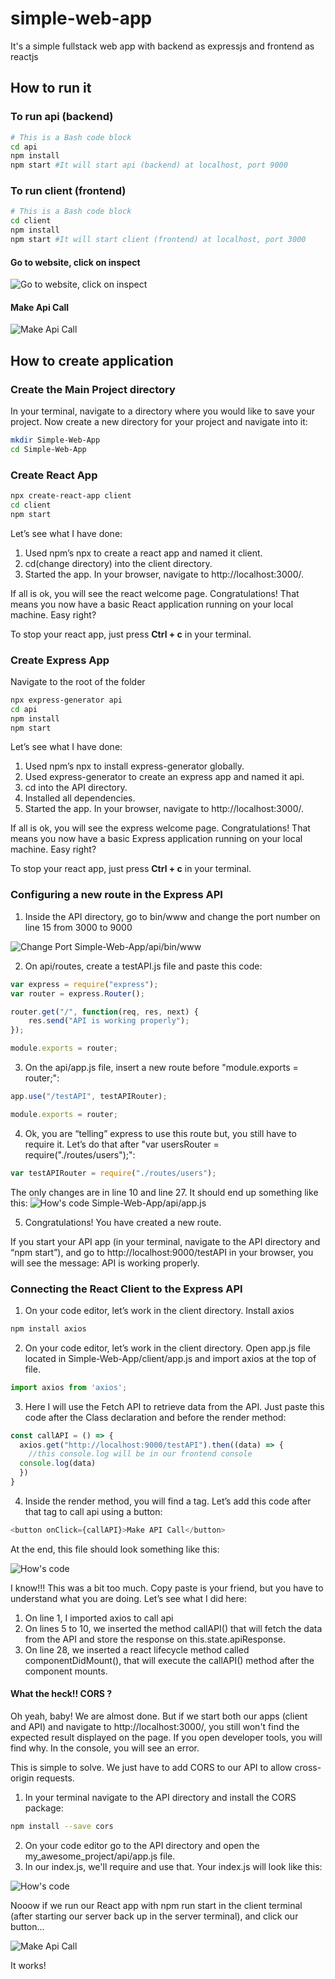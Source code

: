 # simple-web-app
It's a simple fullstack web app with backend as expressjs and frontend as reactjs

## How to run it
### To run api (backend)
```bash
# This is a Bash code block
cd api
npm install
npm start #It will start api (backend) at localhost, port 9000
```
### To run client (frontend)
```bash
# This is a Bash code block
cd client
npm install
npm start #It will start client (frontend) at localhost, port 3000
```

#### Go to website, click on inspect

![Go to website, click on inspect](docs/images/reactApp_HomePage_Inspect.png)

#### Make Api Call

![Make Api Call](docs/images/reactApp_HomePage_MakeApiCall.png)

## How to create application

### Create the Main Project directory

In your terminal, navigate to a directory where you would like to save your project. Now create a new directory for your project and navigate into it:

```bash
mkdir Simple-Web-App
cd Simple-Web-App
```

### Create React App

```bash
npx create-react-app client
cd client
npm start
```

Let’s see what I have done:

1. Used npm’s npx to create a react app and named it client.
1. cd(change directory) into the client directory.
1. Started the app.
In your browser, navigate to http://localhost:3000/.

If all is ok, you will see the react welcome page. Congratulations! That means you now have a basic React application running on your local machine. Easy right?

To stop your react app, just press **Ctrl + c** in your terminal.

### Create Express App

Navigate to the root of the folder

```bash
npx express-generator api
cd api
npm install
npm start
```

Let’s see what I have done:

1. Used npm’s npx to install express-generator globally.
1. Used express-generator to create an express app and named it api.
1. cd into the API directory.
1. Installed all dependencies.
1. Started the app.
In your browser, navigate to http://localhost:3000/.

If all is ok, you will see the express welcome page. Congratulations! That means you now have a basic Express application running on your local machine. Easy right?

To stop your react app, just press **Ctrl + c** in your terminal.

### Configuring a new route in the Express API

1. Inside the API directory, go to bin/www and change the port number on line 15 from 3000 to 9000

![Change Port](docs/images/reactApp_CodeBase_Api_Port.png)
Simple-Web-App/api/bin/www

2. On api/routes, create a testAPI.js file and paste this code:
```js
var express = require("express");
var router = express.Router();

router.get("/", function(req, res, next) {
    res.send("API is working properly");
});

module.exports = router;
```
3. On the api/app.js file, insert a new route before "module.exports = router;":
```js
app.use("/testAPI", testAPIRouter);

module.exports = router;
```
4. Ok, you are “telling” express to use this route but, you still have to require it. Let’s do that after "var usersRouter = require("./routes/users");":
```js
var testAPIRouter = require("./routes/users");
```
The only changes are in line 10 and line 27. It should end up something like this:
![How's code](docs/images/reactApp_CodeBase_Api_appjs.png)
Simple-Web-App/api/app.js

5. Congratulations! You have created a new route.

If you start your API app (in your terminal, navigate to the API directory and “npm start”), and go to http://localhost:9000/testAPI in your browser, you will see the message: API is working properly.

### Connecting the React Client to the Express API

1. On your code editor, let’s work in the client directory. Install axios
```bash
npm install axios
```
2. On your code editor, let’s work in the client directory. Open app.js file located in Simple-Web-App/client/app.js and import axios at the top of file.

```js
import axios from 'axios';
```

3. Here I will use the Fetch API to retrieve data from the API. Just paste this code after the Class declaration and before the render method:

```js
const callAPI = () => {
  axios.get("http://localhost:9000/testAPI").then((data) => {
    //this console.log will be in our frontend console
  console.log(data)
  })
}
```
4. Inside the render method, you will find a <a> tag. Let’s add this code after that tag to call api using a button:
```js
<button onClick={callAPI}>Make API Call</button>
```

At the end, this file should look something like this:

![How's code](docs/images/reactApp_CodeBase_Client_appjs.png)

I know!!! This was a bit too much. Copy paste is your friend, but you have to understand what you are doing. Let’s see what I did here:

1. On line 1, I imported axios to call api
1. On lines 5 to 10, we inserted the method callAPI() that will fetch the data from the API and store the response on this.state.apiResponse.
1. On line 28, we inserted a react lifecycle method called componentDidMount(), that will execute the callAPI() method after the component mounts.


#### What the heck!! CORS ?

Oh yeah, baby! We are almost done. But if we start both our apps (client and API) and navigate to http://localhost:3000/, you still won't find the expected result displayed on the page. If you open developer tools, you will find why. In the console, you will see an error.

This is simple to solve. We just have to add CORS to our API to allow cross-origin requests.

1. In your terminal navigate to the API directory and install the CORS package:
```bash
npm install --save cors
```
2. On your code editor go to the API directory and open the my_awesome_project/api/app.js file.
3. In our index.js, we'll require and use that. Your index.js will look like this:

![How's code](docs/images/reactApp_CodeBase_Api_appjs_cors.png)

Nooow if we run our React app with npm run start in the client terminal (after starting our server back up in the server terminal), and click our button...

![Make Api Call](docs/images/reactApp_HomePage_MakeApiCall.png)

It works!